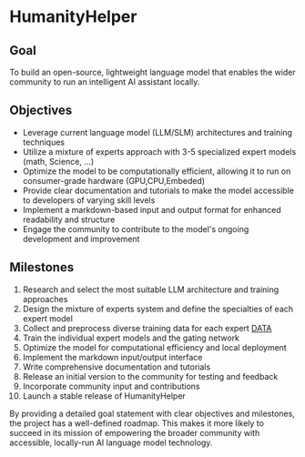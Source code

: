 # HumanityHelper 

## Goal
To build an open-source, lightweight language model that enables the wider community to run an intelligent AI assistant locally.

## Objectives
- Leverage current language model (LLM/SLM) architectures and training techniques
- Utilize a mixture of experts approach with 3-5 specialized expert models (math, Science, ...)
- Optimize the model to be computationally efficient, allowing it to run on consumer-grade hardware (GPU,CPU,Embeded)
- Provide clear documentation and tutorials to make the model accessible to developers of varying skill levels
- Implement a markdown-based input and output format for enhanced readability and structure
- Engage the community to contribute to the model's ongoing development and improvement

## Milestones
1. Research and select the most suitable LLM architecture and training approaches
2. Design the mixture of experts system and define the specialties of each expert model
3. Collect and preprocess diverse training data for each expert [DATA](DATA.md)
4. Train the individual expert models and the gating network
5. Optimize the model for computational efficiency and local deployment
6. Implement the markdown input/output interface
7. Write comprehensive documentation and tutorials
8. Release an initial version to the community for testing and feedback
9. Incorporate community input and contributions
10. Launch a stable release of HumanityHelper

By providing a detailed goal statement with clear objectives and milestones, the project has a well-defined roadmap. This makes it more likely to succeed in its mission of empowering the broader community with accessible, locally-run AI language model technology.
